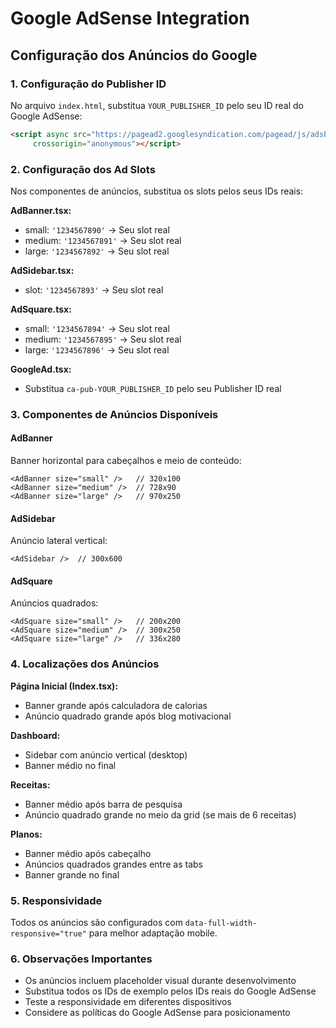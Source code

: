 # Google AdSense Integration

## Configuração dos Anúncios do Google

### 1. Configuração do Publisher ID
No arquivo `index.html`, substitua `YOUR_PUBLISHER_ID` pelo seu ID real do Google AdSense:
```html
<script async src="https://pagead2.googlesyndication.com/pagead/js/adsbygoogle.js?client=ca-pub-SEU_ID_REAL"
     crossorigin="anonymous"></script>
```

### 2. Configuração dos Ad Slots
Nos componentes de anúncios, substitua os slots pelos seus IDs reais:

**AdBanner.tsx:**
- small: `'1234567890'` → Seu slot real
- medium: `'1234567891'` → Seu slot real  
- large: `'1234567892'` → Seu slot real

**AdSidebar.tsx:**
- slot: `'1234567893'` → Seu slot real

**AdSquare.tsx:**
- small: `'1234567894'` → Seu slot real
- medium: `'1234567895'` → Seu slot real
- large: `'1234567896'` → Seu slot real

**GoogleAd.tsx:**
- Substitua `ca-pub-YOUR_PUBLISHER_ID` pelo seu Publisher ID real

### 3. Componentes de Anúncios Disponíveis

#### AdBanner
Banner horizontal para cabeçalhos e meio de conteúdo:
```tsx
<AdBanner size="small" />   // 320x100
<AdBanner size="medium" />  // 728x90
<AdBanner size="large" />   // 970x250
```

#### AdSidebar  
Anúncio lateral vertical:
```tsx
<AdSidebar />  // 300x600
```

#### AdSquare
Anúncios quadrados:
```tsx
<AdSquare size="small" />   // 200x200
<AdSquare size="medium" />  // 300x250
<AdSquare size="large" />   // 336x280
```

### 4. Localizações dos Anúncios

**Página Inicial (Index.tsx):**
- Banner grande após calculadora de calorias
- Anúncio quadrado grande após blog motivacional

**Dashboard:**
- Sidebar com anúncio vertical (desktop)
- Banner médio no final

**Receitas:**
- Banner médio após barra de pesquisa
- Anúncio quadrado grande no meio da grid (se mais de 6 receitas)

**Planos:**
- Banner médio após cabeçalho
- Anúncios quadrados grandes entre as tabs
- Banner grande no final

### 5. Responsividade
Todos os anúncios são configurados com `data-full-width-responsive="true"` para melhor adaptação mobile.

### 6. Observações Importantes
- Os anúncios incluem placeholder visual durante desenvolvimento
- Substitua todos os IDs de exemplo pelos IDs reais do Google AdSense
- Teste a responsividade em diferentes dispositivos
- Considere as políticas do Google AdSense para posicionamento